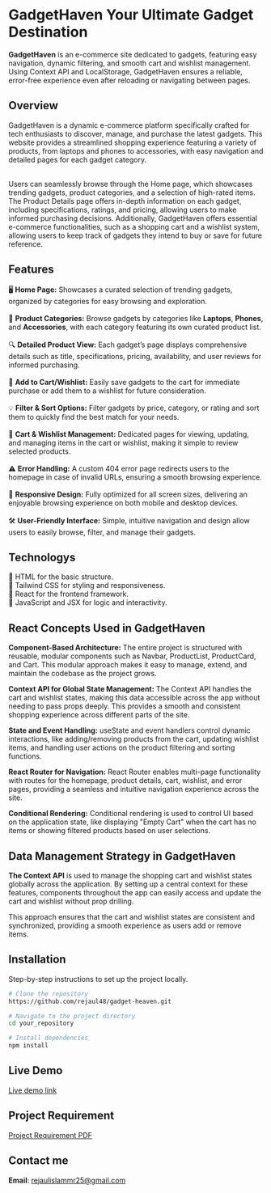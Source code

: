 
# **GadgetHaven** Your Ultimate Gadget Destination

**GadgetHaven** is an e-commerce site dedicated to gadgets, featuring easy navigation, dynamic filtering, and smooth cart and wishlist management. Using Context API and LocalStorage, GadgetHaven ensures a reliable, error-free experience even after reloading or navigating between pages.

## Overview

GadgetHaven is a dynamic e-commerce platform specifically crafted for tech enthusiasts to discover, manage, and purchase the latest gadgets. This website provides a streamlined shopping experience featuring a variety of products, from laptops and phones to accessories, with easy navigation and detailed pages for each gadget category. <br> <br>

Users can seamlessly browse through the Home page, which showcases trending gadgets, product categories, and a selection of high-rated items. The Product Details page offers in-depth information on each gadget, including specifications, ratings, and pricing, allowing users to make informed purchasing decisions. Additionally, GadgetHaven offers essential e-commerce functionalities, such as a shopping cart and a wishlist system, allowing users to keep track of gadgets they intend to buy or save for future reference.

## Features

🖥️ **Home Page:** Showcases a curated selection of trending gadgets, organized by categories for easy browsing and exploration.<br>  
📱 **Product Categories:** Browse gadgets by categories like **Laptops**, **Phones**, and **Accessories**, with each category featuring its own curated product list.<br>  
🔍 **Detailed Product View:** Each gadget’s page displays comprehensive details such as title, specifications, pricing, availability, and user reviews for informed purchasing.<br>  
📝 **Add to Cart/Wishlist:** Easily save gadgets to the cart for immediate purchase or add them to a wishlist for future consideration.<br>  
💡 **Filter & Sort Options:** Filter gadgets by price, category, or rating and sort them to quickly find the best match for your needs.<br>  
📂 **Cart & Wishlist Management:** Dedicated pages for viewing, updating, and managing items in the cart or wishlist, making it simple to review selected products.<br>  
⚠️ **Error Handling:** A custom 404 error page redirects users to the homepage in case of invalid URLs, ensuring a smooth browsing experience.<br>  
📱 **Responsive Design:** Fully optimized for all screen sizes, delivering an enjoyable browsing experience on both mobile and desktop devices.<br>  
🛠️ **User-Friendly Interface:** Simple, intuitive navigation and design allow users to easily browse, filter, and manage their gadgets.<br>


## Technologys
🔵 HTML for the basic structure. <br>
🔵 Tailwind CSS for styling and responsiveness. <br>
🔵 React for the frontend framework. <br>
🔵 JavaScript and JSX for logic and interactivity. <br>

## React Concepts Used in GadgetHaven

**Component-Based Architecture:** The entire project is structured with reusable, modular components such as Navbar, ProductList, ProductCard, and Cart. This modular approach makes it easy to manage, extend, and maintain the codebase as the project grows.<br>

**Context API for Global State Management:** The Context API handles the cart and wishlist states, making this data accessible across the app without needing to pass props deeply. This provides a smooth and consistent shopping experience across different parts of the site.<br>

**State and Event Handling:** useState and event handlers control dynamic interactions, like adding/removing products from the cart, updating wishlist items, and handling user actions on the product filtering and sorting functions.<br>

**React Router for Navigation:** React Router enables multi-page functionality with routes for the homepage, product details, cart, wishlist, and error pages, providing a seamless and intuitive navigation experience across the site.<br>

**Conditional Rendering:** Conditional rendering is used to control UI based on the application state, like displaying "Empty Cart" when the cart has no items or showing filtered products based on user selections.<br>


## Data Management Strategy in GadgetHaven

**The Context API** is used to manage the shopping cart and wishlist states globally across the application. By setting up a central context for these features, components throughout the app can easily access and update the cart and wishlist without prop drilling.<br>

This approach ensures that the cart and wishlist states are consistent and synchronized, providing a smooth experience as users add or remove items.<br>

## Installation

Step-by-step instructions to set up the project locally.

```bash
# Clone the repository
https://github.com/rejaul48/gadget-heaven.git

# Navigate to the project directory
cd your_repository

# Install dependencies
npm install

```
## Live Demo
[Live demo link](https://gadget-our-product.surge.sh/)

## Project Requirement
[Project Requirement PDF](https://github.com/rejaul48/gadget-heaven/raw/main/project-requirement.pdf)

## Contact me
**Email**: [rejaulislammr25@gmail.com](mailto:rejaulislammr25@gmail.com)



